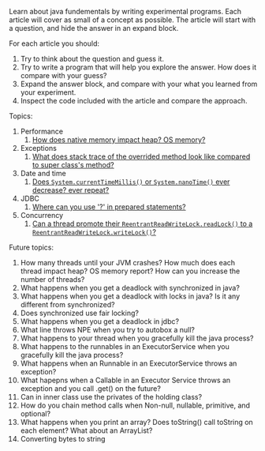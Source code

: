 Learn about java fundementals by writing experimental programs.
Each article will cover as small of a concept as possible.
The article will start with a question, and hide the answer in an expand block.

For each article you should:

1. Try to think about the question and guess it.
2. Try to write a program that will help you explore the answer. How does it
   compare with your guess?
3. Expand the answer block, and compare with your what you learned from your
   experiment.
4. Inspect the code included with the article and compare the approach.


Topics:

1. Performance
    1. [How does native memory impact heap? OS memory?](native_memory_impact/README.md)
1. Exceptions
    1. [What does stack trace of the overrided method look like compared to super class's method?](stack_trace_super_sub_classes/README.md)
1. Date and time
    1. [Does `System.currentTimeMillis()` or `System.nanoTime()` ever decrease? ever repeat?](millis_nanos_repeat_or_decrease/README.md)
2. JDBC
    1. [Where can you use '?' in prepared statements?](prepared_statement_limits/README.md)
3. Concurrency
    1. [Can a thread promote their `ReentrantReadWriteLock.readLock()` to a `ReentrantReadWriteLock.writeLock()`?](read_write_lock_promotion/README.md)

Future topics:

1. How many threads until your JVM crashes? How much does each thread impact
   heap? OS memory report? How can you increase the number of threads?
1. What happens when you get a deadlock with synchronized in java?
1. What happens when you get a deadlock with locks in java? Is it any different
   from synchronized?
1. Does synchronized use fair locking?
2. What happens when you get a deadlock in jdbc?
3. What line throws NPE when you try to autobox a null?
6. What happens to your thread when you gracefully kill the java process?
7. What happens to the runnables in an ExecutorService when you gracefully kill the java process?
8. What happens when an Runnable in an ExecutorService throws an exception?
9. What hapepns when a Callable in an Executor Service throws an exception and
   you call .get() on the future?
10. Can in inner class use the privates of the holding class?
11. How do you chain method calls when Non-null, nullable, primitive, and
    optional?
12. What happens when you print an array? Does toString() call toString on each
    element? What about an ArrayList?
5. Converting bytes to string

